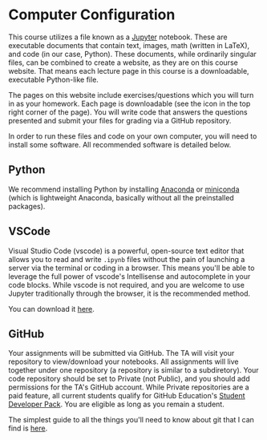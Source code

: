 # Computer Configuration

This course utilizes a file known as a [Jupyter](https://jupyter.org/) notebook.
These are executable documents that contain text, images, math (written in
LaTeX), and code (in our case, Python). These documents, while ordinarily
singular files, can be combined to create a website, as they are on this 
course website. That means each lecture page in this course is a downloadable,
executable Python-like file.

The pages on this website include exercises/questions which you will turn in as
your homework. Each page is downloadable (see the icon in the top right corner
of the page). You will write code that answers the questions presented and
submit your files for grading via a GitHub repository.

In order to run these files and code on your own computer, you will need to 
install some software. All recommended software is detailed below.

## Python

We recommend installing Python by installing 
[Anaconda](https://www.anaconda.com/products/distribution) or 
[miniconda](https://docs.conda.io/en/latest/miniconda.html) (which is
lightweight Anaconda, basically without all the preinstalled packages).

## VSCode

Visual Studio Code (vscode) is a powerful, open-source text editor that allows 
you to read and write ``.ipynb`` files without the pain of launching a server 
via the terminal or coding in a browser. This means you'll be able to leverage 
the full power of vscode's Intellisense and autocomplete in your code blocks. 
While vscode is not required, and you are welcome to use Jupyter traditionally
through the browser, it is the recommended method.

You can download it [here](https://code.visualstudio.com/).

## GitHub

Your assignments will be submitted via GitHub. The TA will visit your 
repository to view/download your notebooks. All assignments will live together
under one repository (a repository is similar to a subdiretory). Your code
repository should be set to Private (not Public), and you should add 
permissions for the TA's GitHub account. While Private repositories are a paid
feature, all current students qualify for GitHub Education's 
[Student Developer Pack](https://education.github.com/pack). You are eligible
as long as you remain a student.

The simplest guide to all the things you'll need to know about git that I can
find is [here](https://rogerdudler.github.io/git-guide/).
